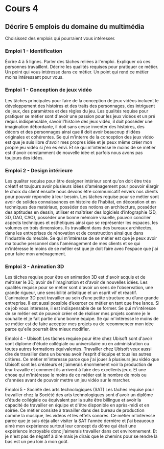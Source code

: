 # Cours 4
## Décrire 5 emplois du domaine du multimédia
Choisissez des emplois qui pourraient vous intéresser. 

### Emploi 1 - Identification
Écrire 4 à 5 lignes. Parler des tâches reliées à l'emploi. Expliquer où ces personnes travaillent. Décrire les qualités requises pour pratiquer ce métier. Un point qui vous intéresse dans ce métier. Un point qui rend ce métier moins intéressant pour vous.  

### Emploi 1 - Conception de jeux vidéo
Les tâches principales pour faire de la conception de jeux vidéos incluent le développement des histoires et des traits des personnages, des intriguent de jeux, des paramètres et des règles du jeu. Les qualités requise pour pratiquer se métier sont d'avoir une passion pour les jeux vidéos et un pré requis indispensable, savoir l'histoire des jeux vidéo, il doit posséder une imagination débordante, il doit sans cesse inventer des histoires, des décors et des personnages ainsi que il doit avoir beaucoup d’idées originales et cohérentes. Se qui m'interre de la conception des jeux vidéo est que je suis libre d'avoir mes propres idée et je peux même créer mon propre jeu vidéo si j'en es envi. Et se qui m'intéresse le moins de se métier est d'avoir constamment de nouvelle idée et parfois nous avons pas toujours des idées.

### Emploi 2 - Design intérieure
Les qualiter requise pour être designer intérieur sont qu'on doit être très créatif et toujours avoir plusieurs idées d'aménagement pour pouvoir élargir le choix du client ensuite nous devons être communicatif envers nos clients pour pouvoir répondre à leur besoin. Les tâches requise pour se métier sont avoir de solides connaissances en histoire de l’habitat, en décoration et en techniques des matériaux, posséder des notions en architecture, posséder des aptitudes en dessin, utiliser et maîtriser des logiciels d’infographie (2D, 3D, DAO, CAO), posséder une bonne mémoire visuelle, pouvoir concilier aspects techniques et esthétiques ainsi que se représenter les espaces, les volumes en trois dimensions. Ils travaillent dans des bureaux architectes, dans les entreprises de rénovation et de construction ainsi que dans l'industrie du meuble. Se qui m'intéresse de se métier est que je peux avoir ma touche personnel dans l'aménagement de mes clients et se qui m'intéresse le moins de se métier est que je doit faire avec l'espace que j'ai pour faire mon aménagement.

### Emploi 3 - Animation 3D
Les tâches requise pour être en animation 3D est d'avoir acquis et de métriser le 3D, avoir de l'imagination et d'avoir de nouvelles idées. Les qualités requise pour se métier sont d'avoir un sens de l’observation, une grande rigueur, une sensibilité artistique et un esprit vif et réactif. L'animateur 3D peut travailler au sein d’une petite structure ou d’une grande entreprise. Il est aussi possible d’exercer ce métier en tant que free lance. Si ce job vous intéresse, il est indispensable de se former. Se qui m'intéresse de se métier est de pouvoir créer et de réaliser mes projets comme je le souhaite et je fait partie d'une bonne équipe. Se qui m'intéresse le moins de se métier est de faire accepter mes projets ou de recommencer mon idée parce qu'elle pourrait être mieux modifier. 

Emploi 4 - Ubisoft
Les tâches requise pour être chez Ubisoft sont d'avoir sont diplome d'étude collégiale ou universitaire ou en administration ou toutes autres formations équivalentes. Travailler chez Ubisoft veux aussi dire de travailler dans un bureau avoir l'esprit d'équipe et tous les autres critères. Ce métier m'interesse parce que j'ai jouer à plusieurs jeu vidéo que Ubisoft sont les créateurs et j'aimerais énormement voir la production de leur travaille et comment ils arrivent à faire des excellents jeux. Et une chose qui m'intéresse le moins de ce métier est le nombre de mois ou d'années avant de pouvoir mettre un jeu vidéo sur le marcher.

Emploi 5 - Société des arts technologiques (SAT)
Les tâches requise pour travailler chez la Société des arts technologiques sont d'avoir un diplôme d'étude collégiale ou équivalent par la suite être billingue et avoir la capacité de travailler en équipe et d'être disponible en après-midi et en soirée. Ce métier consiste à travailler dans des bureau de production comme la musique, les vidéos et les effets sonores. Ce métier m'intéresse parce que je suis déja aller visiter la SAT l'année dernière et j'ai beaucoup aimé mon expérience surtout leur concept du dôme qui était une expérience incroyable donc j'aimerais travailler dans cet environnement. Et je n'est pas de négatif à dire mais je dirais que le chemins pour se rendre là bas est un peu loin à mon goût.
